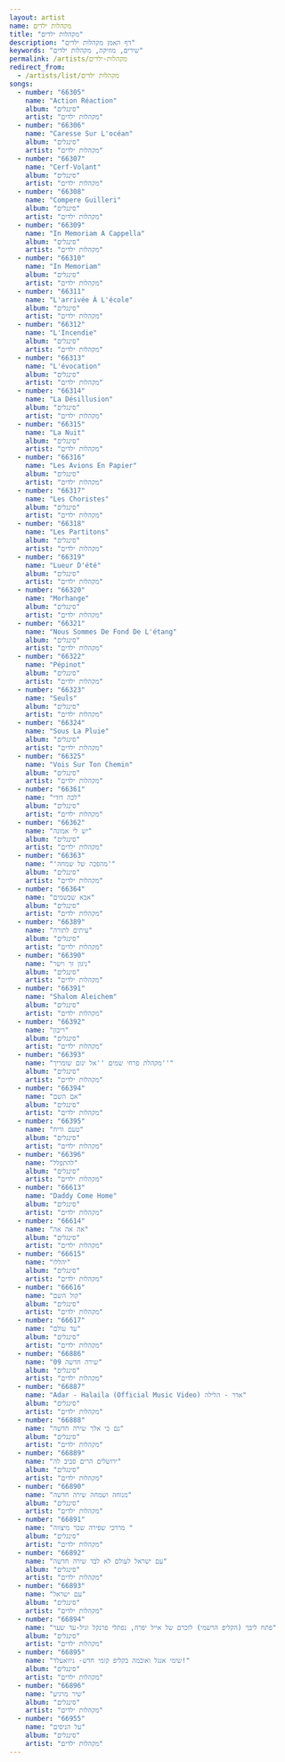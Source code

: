 ```yaml
---
layout: artist
name: מקהלות ילדים
title: "מקהלות ילדים"
description: "דף האמן מקהלות ילדים"
keywords: "שירים, מוזיקה, מקהלות ילדים"
permalink: /artists/מקהלות-ילדים
redirect_from:
  - /artists/list/מקהלות ילדים
songs:
  - number: "66305"
    name: "Action Réaction"
    album: "סינגלים"
    artist: "מקהלות ילדים"
  - number: "66306"
    name: "Caresse Sur L'océan"
    album: "סינגלים"
    artist: "מקהלות ילדים"
  - number: "66307"
    name: "Cerf-Volant"
    album: "סינגלים"
    artist: "מקהלות ילדים"
  - number: "66308"
    name: "Compere Guilleri"
    album: "סינגלים"
    artist: "מקהלות ילדים"
  - number: "66309"
    name: "In Memoriam A Cappella"
    album: "סינגלים"
    artist: "מקהלות ילדים"
  - number: "66310"
    name: "In Memoriam"
    album: "סינגלים"
    artist: "מקהלות ילדים"
  - number: "66311"
    name: "L'arrivée À L'école"
    album: "סינגלים"
    artist: "מקהלות ילדים"
  - number: "66312"
    name: "L'Incendie"
    album: "סינגלים"
    artist: "מקהלות ילדים"
  - number: "66313"
    name: "L'évocation"
    album: "סינגלים"
    artist: "מקהלות ילדים"
  - number: "66314"
    name: "La Désillusion"
    album: "סינגלים"
    artist: "מקהלות ילדים"
  - number: "66315"
    name: "La Nuit"
    album: "סינגלים"
    artist: "מקהלות ילדים"
  - number: "66316"
    name: "Les Avions En Papier"
    album: "סינגלים"
    artist: "מקהלות ילדים"
  - number: "66317"
    name: "Les Choristes"
    album: "סינגלים"
    artist: "מקהלות ילדים"
  - number: "66318"
    name: "Les Partitons"
    album: "סינגלים"
    artist: "מקהלות ילדים"
  - number: "66319"
    name: "Lueur D'été"
    album: "סינגלים"
    artist: "מקהלות ילדים"
  - number: "66320"
    name: "Morhange"
    album: "סינגלים"
    artist: "מקהלות ילדים"
  - number: "66321"
    name: "Nous Sommes De Fond De L'étang"
    album: "סינגלים"
    artist: "מקהלות ילדים"
  - number: "66322"
    name: "Pépinot"
    album: "סינגלים"
    artist: "מקהלות ילדים"
  - number: "66323"
    name: "Seuls"
    album: "סינגלים"
    artist: "מקהלות ילדים"
  - number: "66324"
    name: "Sous La Pluie"
    album: "סינגלים"
    artist: "מקהלות ילדים"
  - number: "66325"
    name: "Vois Sur Ton Chemin"
    album: "סינגלים"
    artist: "מקהלות ילדים"
  - number: "66361"
    name: "לכה דודי"
    album: "סינגלים"
    artist: "מקהלות ילדים"
  - number: "66362"
    name: "יש לי אמונה"
    album: "סינגלים"
    artist: "מקהלות ילדים"
  - number: "66363"
    name: "'מהפכה של שמחה'"
    album: "סינגלים"
    artist: "מקהלות ילדים"
  - number: "66364"
    name: "אבא שבשמים"
    album: "סינגלים"
    artist: "מקהלות ילדים"
  - number: "66389"
    name: "עיתים לתורה"
    album: "סינגלים"
    artist: "מקהלות ילדים"
  - number: "66390"
    name: "ניגון זך וישר"
    album: "סינגלים"
    artist: "מקהלות ילדים"
  - number: "66391"
    name: "Shalom Aleichem"
    album: "סינגלים"
    artist: "מקהלות ילדים"
  - number: "66392"
    name: "ריבון"
    album: "סינגלים"
    artist: "מקהלות ילדים"
  - number: "66393"
    name: "מקהלת פרחי שמים ''אל ינום שומריך''"
    album: "סינגלים"
    artist: "מקהלות ילדים"
  - number: "66394"
    name: "אם השם"
    album: "סינגלים"
    artist: "מקהלות ילדים"
  - number: "66395"
    name: "טעם וריח"
    album: "סינגלים"
    artist: "מקהלות ילדים"
  - number: "66396"
    name: "להתפלל"
    album: "סינגלים"
    artist: "מקהלות ילדים"
  - number: "66613"
    name: "Daddy Come Home"
    album: "סינגלים"
    artist: "מקהלות ילדים"
  - number: "66614"
    name: "אה אה אה"
    album: "סינגלים"
    artist: "מקהלות ילדים"
  - number: "66615"
    name: "יהללו"
    album: "סינגלים"
    artist: "מקהלות ילדים"
  - number: "66616"
    name: "קול השם"
    album: "סינגלים"
    artist: "מקהלות ילדים"
  - number: "66617"
    name: "עד עולם"
    album: "סינגלים"
    artist: "מקהלות ילדים"
  - number: "66886"
    name: "09 שירה חדשה"
    album: "סינגלים"
    artist: "מקהלות ילדים"
  - number: "66887"
    name: "Adar - Halaila (Official Music Video) אדר - הלילה"
    album: "סינגלים"
    artist: "מקהלות ילדים"
  - number: "66888"
    name: "גם כי אלך שירה חדשה"
    album: "סינגלים"
    artist: "מקהלות ילדים"
  - number: "66889"
    name: "ירושלים הרים סביב לה"
    album: "סינגלים"
    artist: "מקהלות ילדים"
  - number: "66890"
    name: "מנוחה ושמחה שירה חדשה"
    album: "סינגלים"
    artist: "מקהלות ילדים"
  - number: "66891"
    name: "מרדכי שפירה שכר מיצווה "
    album: "סינגלים"
    artist: "מקהלות ילדים"
  - number: "66892"
    name: "עם ישראל לעולם לא לבד שירה חדשה"
    album: "סינגלים"
    artist: "מקהלות ילדים"
  - number: "66893"
    name: "עם ישראל"
    album: "סינגלים"
    artist: "מקהלות ילדים"
  - number: "66894"
    name: "פתח ליבך (הקליפ הרשמי) לזכרם של אייל יפרח, נפתלי פרנקל וגיל-עד שער"
    album: "סינגלים"
    artist: "מקהלות ילדים"
  - number: "66895"
    name: "שימי אנגל ואובמה בקליפ קומי חדש- גיוואעלד!"
    album: "סינגלים"
    artist: "מקהלות ילדים"
  - number: "66896"
    name: "שיר מרגיע"
    album: "סינגלים"
    artist: "מקהלות ילדים"
  - number: "66955"
    name: "על הניסים"
    album: "סינגלים"
    artist: "מקהלות ילדים"
---
```

